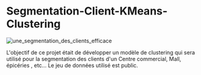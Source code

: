 # Segmentation-Client-KMeans-Clustering

![une_segmentation_des_clients_efficace](https://user-images.githubusercontent.com/101726242/164234415-e9ff0ac1-aff4-4c99-b88d-9a6b0f4c6b5f.jpg)


L'objectif de ce projet était de développer un modèle de clustering qui sera utilisé pour la segmentation des clients d'un Centre commercial, Mall, épicéries , etc...
Le jeu de données utilisé est public.
